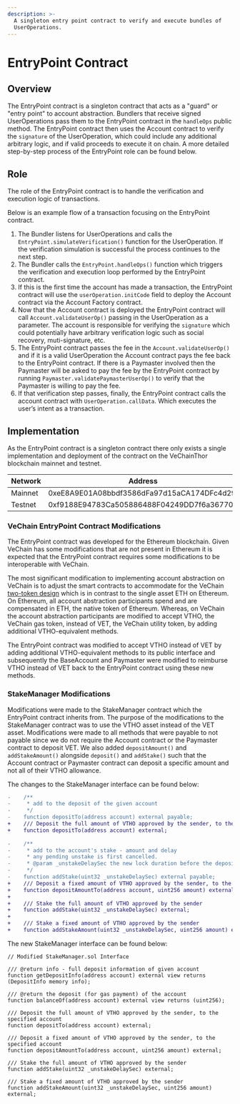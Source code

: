 ```yaml
---
description: >-
  A singleton entry point contract to verify and execute bundles of
  UserOperations.
---
```


# EntryPoint Contract

## Overview

The EntryPoint contract is a singleton contract that acts as a "guard" or "entry point" to account abstraction. Bundlers that receive signed UserOperations pass them to the EntryPoint contract in the `handleOps` public method. The EntryPoint contract then uses the Account contract to verify the `signature` of the UserOperation, which could include any additional arbitrary logic, and if valid proceeds to execute it on chain. A more detailed step-by-step process of the EntryPoint role can be found below.

## Role

The role of the EntryPoint contract is to handle the verification and execution logic of transactions.

Below is an example flow of a transaction focusing on the EntryPoint contract.

1. The Bundler listens for UserOperations and calls the `EntryPoint.simulateVerification()` function for the UserOperation. If the verification simulation is successful the process continues to the next step.
2. The Bundler calls the `EntryPoint.handleOps()` function which triggers the verification and execution loop performed by the EntryPoint contract.
3. If this is the first time the account has made a transaction, the EntryPoint contract will use the `userOperation.initCode` field to deploy the Account contract via the Account Factory contract.
4. Now that the Account contract is deployed the EntryPoint contract will call `Account.validateUserOp()` passing in the UserOperation as a parameter. The account is responsible for verifying the `signature` which could potentially have arbitrary verification logic such as social recovery, muti-signature, etc.
5. The EntryPoint contract passes the fee in the `Account.validateUserOp()` and if it is a valid UserOperation the Account contract pays the fee back to the EntryPoint contract. If there is a Paymaster involved then the Paymaster will be asked to pay the fee by the EntryPoint contract by running `Paymaster.validatePaymasterUserOp()` to verify that the Paymaster is willing to pay the fee.
6. If that verification step passes, finally, the EntryPoint contract calls the account contract with `UserOperation.callData`. Which executes the user’s intent as a transaction.

## Implementation

As the EntryPoint contract is a singleton contract there only exists a single implementation and deployment of the contract on the VeChainThor blockchain mainnet and testnet.

<table><thead><tr><th width="132">Network</th><th>Address</th></tr></thead><tbody><tr><td>Mainnet</td><td>0xeE8A9E01A08bbdf3586dFa97d15aCA174DFc4d29</td></tr><tr><td>Testnet</td><td>0xf9188E94783Ca505886488F04249DD7f6a36770B</td></tr></tbody></table>

### VeChain EntryPoint Contract Modifications

The EntryPoint contract was developed for the Ethereum blockchain. Given VeChain has some modifications that are not present in Ethereum it is expected that the EntryPoint contract requires some modifications to be interoperable with VeChain.

The most significant modification to implementing account abstraction on VeChain is to adjust the smart contracts to accommodate for the VeChain [two-token design](../../introduction-to-vechain/dual-token-economic-model/) which is in contrast to the single asset ETH on Ethereum. On Ethereum, all account abstraction participants spend and are compensated in ETH, the native token of Ethereum. Whereas, on VeChain the account abstraction participants are modified to accept VTHO, the VeChain gas token, instead of VET, the VeChain utility token, by adding additional VTHO-equivalent methods.

The EntryPoint contract was modified to accept VTHO instead of VET by adding additional VTHO-equivalent methods to its public interface and subsequently the BaseAccount and Paymaster were modified to reimburse VTHO instead of VET back to the EntryPoint contract using these new methods.

### StakeManager Modifications

Modifications were made to the StakeManager contract which the EntryPoint contract inherits from. The purpose of the modifications to the StakeManager contract was to use the VTHO asset instead of the VET asset. Modifications were made to all methods that were payable to not payable since we do not require the Account contract or the Paymaster contract to deposit VET. We also added `depositAmount()` and `addStakeAmount()` alongside `deposit()` and `addStake()` such that the Account contract or Paymaster contract can deposit a specific amount and not all of their VTHO allowance.

The changes to the StakeManager interface can be found below:

```diff
-    /**
-     * add to the deposit of the given account
-     */
-    function depositTo(address account) external payable;
+    /// Deposit the full amount of VTHO approved by the sender, to the specified account
+    function depositTo(address account) external;
 
-    /**
-     * add to the account's stake - amount and delay
-     * any pending unstake is first cancelled.
-     * @param _unstakeDelaySec the new lock duration before the deposit can be withdrawn.
-     */
-    function addStake(uint32 _unstakeDelaySec) external payable;
+    /// Deposit a fixed amount of VTHO approved by the sender, to the specified account
+    function depositAmountTo(address account, uint256 amount) external;
+
+    /// Stake the full amount of VTHO approved by the sender
+    function addStake(uint32 _unstakeDelaySec) external;
+
+    /// Stake a fixed amount of VTHO approved by the sender
+    function addStakeAmount(uint32 _unstakeDelaySec, uint256 amount) external;
```

The new StakeManager interface can be found below:

```solidity
// Modified StakeManager.sol Interface

/// @return info - full deposit information of given account
function getDepositInfo(address account) external view returns (DepositInfo memory info);

/// @return the deposit (for gas payment) of the account
function balanceOf(address account) external view returns (uint256);

/// Deposit the full amount of VTHO approved by the sender, to the specified account
function depositTo(address account) external;

/// Deposit a fixed amount of VTHO approved by the sender, to the specified account
function depositAmountTo(address account, uint256 amount) external;

/// Stake the full amount of VTHO approved by the sender
function addStake(uint32 _unstakeDelaySec) external;

/// Stake a fixed amount of VTHO approved by the sender
function addStakeAmount(uint32 _unstakeDelaySec, uint256 amount) external;
```

